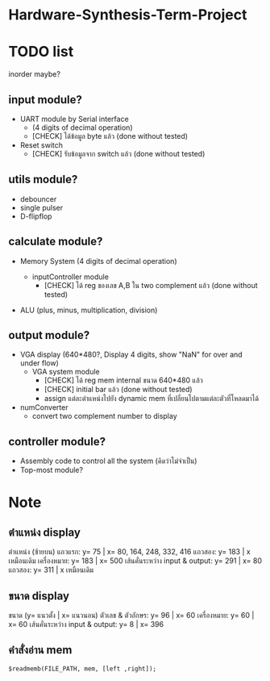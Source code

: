 # Hardware-Synthesis-Term-Project



# TODO list 
inorder maybe?
## input module?
- UART module by Serial interface 
    - (4 digits of decimal operation) 
    - [CHECK] ได้ข้อมูล byte แล้ว (done without tested)
- Reset switch
    - [CHECK] รับข้อมูลจาก switch แล้ว (done without tested)

## utils module?
- debouncer
- single pulser
- D-flipflop

## calculate module?
- Memory System (4 digits of decimal operation)
    - inputController module
        - [CHECK] ได้ reg ของเลข A,B ใน two complement แล้ว (done without tested)

- ALU (plus, minus, multiplication, division)

## output module?
- VGA display
(640*480?, Display 4 digits, show "NaN" for over and under flow)
    - VGA system module
        - [CHECK] ได้ reg mem internal ขนาด 640*480 แล้ว
        - [CHECK] initial bar แล้ว (done without tested)
        - assign แต่ละตำแหน่งไปยัง dynamic mem ที่เปลี่ยนไปตามแต่ละตัวที่โหลดมาได้
- numConverter
    - convert two complement number to display

## controller module?
- Assembly code to control all the system (คิดว่าไม่จำเป็น)
- Top-most module?

# Note

## ตำแหน่ง display

ตำแหน่ง (ซ้ายบน) 
แถวแรก: y= 75 | x= 80, 164, 248, 332, 416
แถวสอง: y= 183 | x เหมือนเดิม 
เครื่องหมาย: y= 183 | x= 500
เส้นคั่นระหว่าง input & output: y= 291 | x= 80 
แถวสอง: y= 311 | x เหมือนเดิม 

## ขนาด display

ขนาด (y= แนวตั้ง | x= แนวนอน)
ตัวเลข & ตัวอักษร: y= 96 | x= 60
เครื่องหมาย: y= 60 | x= 60
เส้นคั่นระหว่าง input & output: y= 8 | x= 396

## คำสั่งอ่าน mem
    $readmemb(FILE_PATH, mem, [left ,right]);
